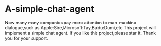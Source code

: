 # A-simple-chat-agent

Now many many companies pay more attention to man-machine dialogue,such as Apple:Sire,Microsoft:Tay,Baidu:Dumi,etc
This project will implement a simple chat agent.
If you like this project,please star it.
Thank you for your support.
